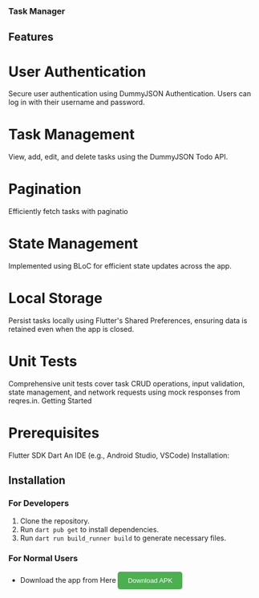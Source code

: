 ### Task Manager  
## Features
# User Authentication
Secure user authentication using DummyJSON Authentication.
Users can log in with their username and password.
# Task Management
View, add, edit, and delete tasks using the DummyJSON Todo API.
# Pagination
Efficiently fetch tasks with paginatio
# State Management
Implemented using BLoC for efficient state updates across the app.
# Local Storage
Persist tasks locally using Flutter's Shared Preferences, ensuring data is retained even when the app is closed.
# Unit Tests
Comprehensive unit tests cover task CRUD operations, input validation, state management, and network requests using mock responses from reqres.in.
Getting Started
# Prerequisites
Flutter SDK
Dart
An IDE (e.g., Android Studio, VSCode)
Installation:
## Installation

### For Developers

1. Clone the repository.
2. Run `dart pub get` to install dependencies.
3. Run `dart run build_runner build` to generate necessary files.
### For Normal Users

- Download the app from Here <a href="https://www.upload-apk.com/xi3i21Yuer8HnX6" style="text-decoration:none;">
    <button style="background-color:#4CAF50; color:white; padding:10px 20px; border:none; border-radius:5px; cursor:pointer;">
        Download APK
    </button>
</a>


